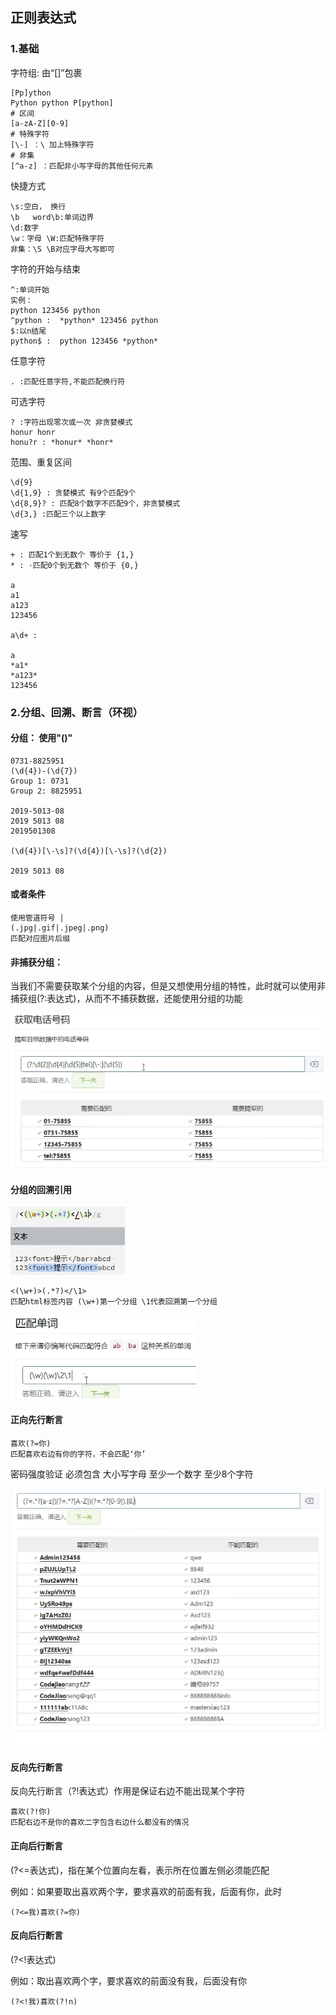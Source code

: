 ## 正则表达式

### 1.基础

字符组: 由“[]”包裹

```
[Pp]ython
Python python P[python]
# 区间
[a-zA-Z][0-9]
# 特殊字符 
[\-] ：\ 加上特殊字符
# 非集
[^a-z] ：匹配非小写字母的其他任何元素
```

快捷方式

```
\s:空白， 换行
\b   word\b:单词边界
\d:数字
\w：字母 \W:匹配特殊字符
非集：\S \B对应字母大写即可
```

字符的开始与结束

```
^:单词开始
实例：
python 123456 python
^python :  *python* 123456 python
$:以n结尾
python$ :  python 123456 *python*
```

任意字符

```
. :匹配任意字符,不能匹配换行符
```

可选字符

```
? :字符出现零次或一次 非贪婪模式
honur honr
honu?r : *honur* *honr*
```

范围、重复区间

```
\d{9}
\d{1,9} : 贪婪模式 有9个匹配9个
\d{8,9}? : 匹配8个数字不匹配9个，非贪婪模式
\d{3,} :匹配三个以上数字
```

速写

```
+ : 匹配1个到无数个 等价于 {1,}
* : ·匹配0个到无数个 等价于 {0,}

a
a1
a123
123456

a\d+ :

a
*a1*
*a123*
123456
```

### 2.分组、回溯、断言（环视）

#### 分组： 使用"()"

```
0731-8825951
(\d{4})-(\d{7})
Group 1: 0731
Group 2: 8825951

2019-5013-08
2019 5013 08
2019501308

(\d{4})[\-\s]?(\d{4})[\-\s]?(\d{2})

2019 5013 08
```

#### 或者条件

 ```
 使用管道符号 |
 (.jpg|.gif|.jpeg|.png) 
 匹配对应图片后缀
 ```

#### 非捕获分组：

当我们不需要获取某个分组的内容，但是又想使用分组的特性，此时就可以使用非捕获组(?:表达式)，从而不不捕获数据，还能使用分组的功能

![image-20220410122943243](正则表达式.assets/image-20220410122943243.png)

#### 分组的回溯引用

![image-20220410123314606](正则表达式.assets/image-20220410123314606.png)

```
<(\w+)>(.*?)</\1>
匹配html标签内容 (\w+)第一个分组 \1代表回溯第一个分组
```

![image-20220410123531987](正则表达式.assets/image-20220410123531987.png)

#### 正向先行断言

```
喜欢(?=你)
匹配喜欢右边有你的字符，不会匹配‘你’
```

密码强度验证 必须包含 大小写字母 至少一个数字 至少8个字符

![image-20220410123940795](正则表达式.assets/image-20220410123940795.png)

#### 反向先行断言

反向先行断言（?!表达式）作用是保证右边不能出现某个字符

```
喜欢(?!你)
匹配右边不是你的喜欢二字包含右边什么都没有的情况
```

#### 正向后行断言

(?<=表达式)，指在某个位置向左看，表示所在位置左侧必须能匹配

例如：如果要取出喜欢两个字，要求喜欢的前面有我，后面有你，此时

```
(?<=我)喜欢(?=你)
```

#### 反向后行断言

(?<!表达式)

例如：取出喜欢两个字，要求喜欢的前面没有我，后面没有你

```
(?<!我)喜欢(?!n)
```

